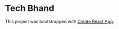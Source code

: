 # Tech Bhand

This project was bootstrapped with [Create React App](https://github.com/facebook/create-react-app).

